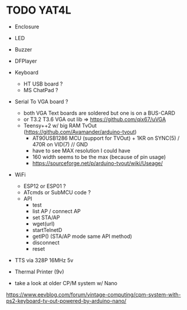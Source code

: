 # TODO YAT4L

- Enclosure
- LED
- Buzzer
- DFPlayer
- Keyboard
  - HT USB board ?
  - MS ChatPad ?
- Serial To VGA board ?
  - both VGA Text boards are soldered but one is on a BUS-CARD
  - or T3.2 T3.6 VGA out lib => https://github.com/qix67/uVGA
  - Teensy++2 w/ big RAM TvOut (https://github.com/Avamander/arduino-tvout)
    - AT90USB1286 MCU (support for TVOut) + 1KR on SYNC(5) / 470R on VID(7) // GND
    - have to see MAX resolution I could have
    - 160 width seems to be the max (because of pin usage)
    - https://sourceforge.net/p/arduino-tvout/wiki/Useage/
- WiFi
  - ESP12 or ESP01 ?
  - ATcmds or SubMCU code ?
  - API
    - test
    - list AP / connect AP
    - set STA/AP
    - wget(url)
    - startTelnetD
    - getIP() (STA/AP mode same API method)
    - disconnect
    - reset
- TTS via 328P 16MHz 5v
- Thermal Printer (9v)







- take a look at older CP/M system w/ Nano

https://www.eevblog.com/forum/vintage-computing/cpm-system-with-ps2-keyboard-tv-out-powered-by-arduino-nano/